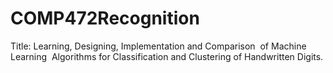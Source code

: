 # COMP472Recognition

Title: Learning, Designing, Implementation and Comparison  of Machine  
Learning  Algorithms for Classification and Clustering of Handwritten Digits.
